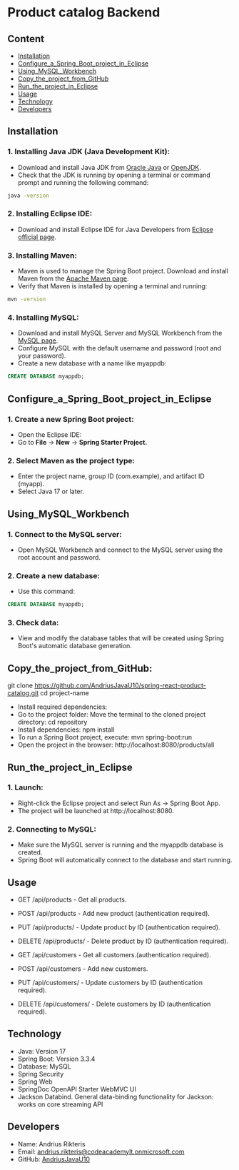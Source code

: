 # Product catalog Backend

## Content
- [Installation](#installation)
- [Configure_a_Spring_Boot_project_in_Eclipse](#configure_a_spring_boot_project_in_eclipse)
- [Using_MySQL_Workbench](#using_mysql_workbench)
- [Copy_the_project_from_GitHub](#copy_the_project_from_github)
- [Run_the_project_in_Eclipse](#run_the_project_in_eclipse)
- [Usage](#usage)
- [Technology](#technology)
- [Developers](#developers)

## Installation
### 1. Installing Java JDK (Java Development Kit):
- Download and install Java JDK from [Oracle Java](https://www.oracle.com/java/technologies/downloads/?er=221886) or [OpenJDK](https://openjdk.org/).
- Check that the JDK is running by opening a terminal or command prompt and running the following command:
``` bash
java -version
```
### 2. Installing Eclipse IDE:
- Download and install Eclipse IDE for Java Developers from [Eclipse official page](https://www.eclipse.org/downloads/).
### 3. Installing Maven:
- Maven is used to manage the Spring Boot project. Download and install Maven from the [Apache Maven page](https://maven.apache.org/download.cgi).
- Verify that Maven is installed by opening a terminal and running:
```bash
mvn -version
```
### 4. Installing MySQL:
- Download and install MySQL Server and MySQL Workbench from the [MySQL page](https://dev.mysql.com/downloads/installer/).
- Configure MySQL with the default username and password (root and your password).
- Create a new database with a name like myappdb:
```sql
CREATE DATABASE myappdb;
```
## Configure_a_Spring_Boot_project_in_Eclipse
### 1. Create a new Spring Boot project:
- Open the Eclipse IDE:
 - Go to **File** -> **New** -> **Spring Starter Project.**
### 2. Select Maven as the project type:
- Enter the project name, group ID (com.example), and artifact ID (myapp).
- Select Java 17 or later.
  
## Using_MySQL_Workbench
### 1. Connect to the MySQL server:
- Open MySQL Workbench and connect to the MySQL server using the root account and password.
### 2. Create a new database:
- Use this command:
```sql
CREATE DATABASE myappdb;
```
### 3. Check data:
- View and modify the database tables that will be created using Spring Boot's automatic database generation.


## Copy_the_project_from_GitHub:

 git clone https://github.com/AndriusJavaU10/spring-react-product-catalog.git
 cd project-name

- Install required dependencies:
 - Go to the project folder: Move the terminal to the cloned project directory:  cd repository
 - Install dependencies: npm install
 - To run a Spring Boot project, execute: mvn spring-boot:run
 - Open the project in the browser: http://localhost:8080/products/all

## Run_the_project_in_Eclipse
### 1. Launch:
- Right-click the Eclipse project and select Run As -> Spring Boot App.
- The project will be launched at http://localhost:8080.
### 2. Connecting to MySQL:
- Make sure the MySQL server is running and the myappdb database is created.
- Spring Boot will automatically connect to the database and start running.

##  Usage
- GET /api/products - Get all products.
- POST /api/products - Add new product (authentication required).
- PUT /api/products/ - Update product by ID (authentication required).
- DELETE /api/products/ - Delete product by ID (authentication required).

- GET /api/customers - Get all customers.(authentication required).
- POST /api/customers - Add new customers.
- PUT /api/customers/ - Update customers by ID (authentication required).
- DELETE /api/customers/ - Delete customers by ID (authentication required).



## Technology
- Java: Version 17
- Spring Boot: Version 3.3.4
- Database: MySQL
- Spring Security
- Spring Web
- SpringDoc OpenAPI Starter WebMVC UI
- Jackson Databind. General data-binding functionality for Jackson: works on core streaming API

## Developers
- Name: Andrius Rikteris
- Email: andrius.rikteris@codeacademylt.onmicrosoft.com
- GitHub: [AndriusJavaU10](https://github.com/AndriusJavaU10/spring-react-product-catalog)
  
